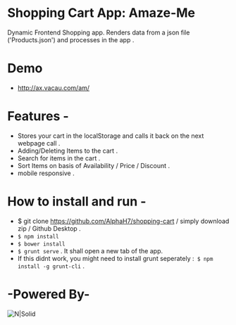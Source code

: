# Shopping Cart App: Amaze-Me

Dynamic Frontend Shopping app. Renders data from a json file ('Products.json') and processes in the app .

# Demo

  - http://ax.vacau.com/am/

# Features -

  - Stores your cart in the localStorage and calls it back on the next webpage call .
  - Adding/Deleting Items to the cart .
  - Search for items in the cart .
  - Sort Items on basis of Availability / Price / Discount . 
  - mobile responsive .

# How to install and run - 
  - $ git clone https://github.com/AlphaH7/shopping-cart / simply download zip / Github Desktop .
  - ``` $ npm install ```
  - ``` $ bower install ``` 
  - ``` $ grunt serve ``` . It shall open a new tab of the app.
  - If this didnt work, you might need to install grunt seperately :```  $ npm install -g grunt-cli ``` .

# -Powered By-
![N|Solid](http://www.nodejsconnect.com/sites/default/files/nodejsconnect-icon-angularjs.jpg )
